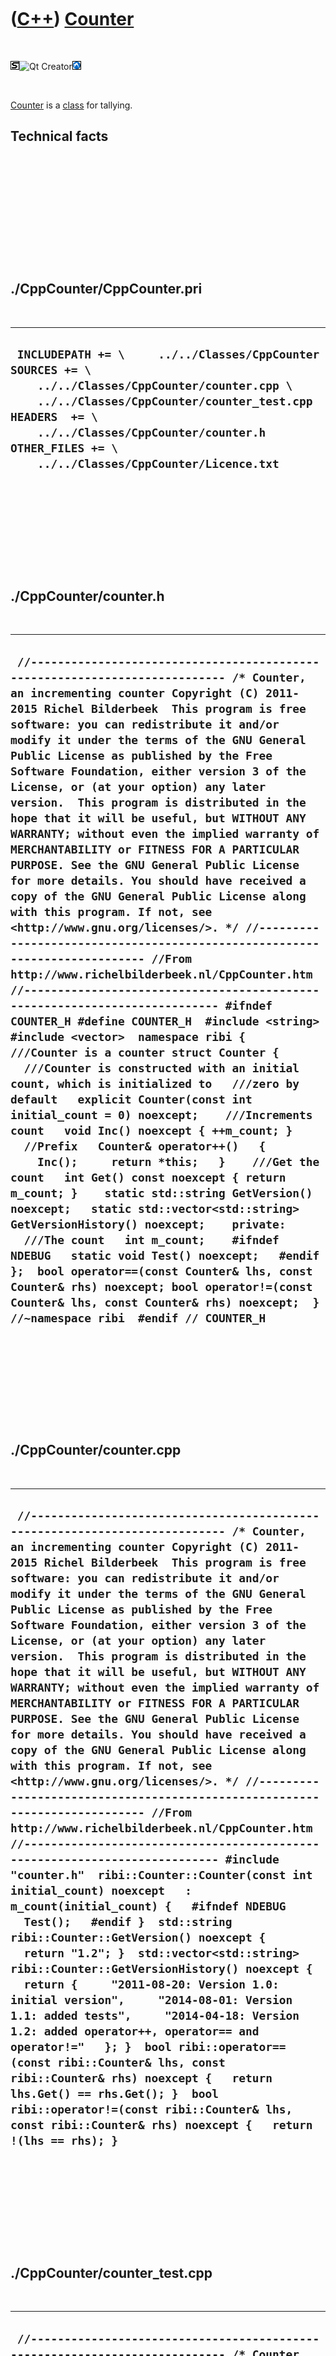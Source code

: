 
 

 

 

 

 

([C++](Cpp.md)) [Counter](CppCounter.md)
==========================================

 

![STL](PicStl.png)![Qt
Creator](PicQtCreator.png)![Lubuntu](PicLubuntu.png)

 

[Counter](CppCounter.md) is a [class](CppClass.md) for tallying.

Technical facts
---------------

 

 

 

 

 

 

./CppCounter/CppCounter.pri
---------------------------

 

  --------------------------------------------------------------------------------------------------------------------------------------------------------------------------------------------------------------------------------------------------------------------------
  ` INCLUDEPATH += \     ../../Classes/CppCounter  SOURCES += \     ../../Classes/CppCounter/counter.cpp \     ../../Classes/CppCounter/counter_test.cpp  HEADERS  += \     ../../Classes/CppCounter/counter.h  OTHER_FILES += \     ../../Classes/CppCounter/Licence.txt`
  --------------------------------------------------------------------------------------------------------------------------------------------------------------------------------------------------------------------------------------------------------------------------

 

 

 

 

 

./CppCounter/counter.h
----------------------

 

  --------------------------------------------------------------------------------------------------------------------------------------------------------------------------------------------------------------------------------------------------------------------------------------------------------------------------------------------------------------------------------------------------------------------------------------------------------------------------------------------------------------------------------------------------------------------------------------------------------------------------------------------------------------------------------------------------------------------------------------------------------------------------------------------------------------------------------------------------------------------------------------------------------------------------------------------------------------------------------------------------------------------------------------------------------------------------------------------------------------------------------------------------------------------------------------------------------------------------------------------------------------------------------------------------------------------------------------------------------------------------------------------------------------------------------------------------------------------------------------------------------------------------------------------------------------------------------------------------------------------------------------------------------------------------------------------------------------------------------------------------------------------------------------------------------------------------------------------------------------------------------------------------------------------------------
  ` //--------------------------------------------------------------------------- /* Counter, an incrementing counter Copyright (C) 2011-2015 Richel Bilderbeek  This program is free software: you can redistribute it and/or modify it under the terms of the GNU General Public License as published by the Free Software Foundation, either version 3 of the License, or (at your option) any later version.  This program is distributed in the hope that it will be useful, but WITHOUT ANY WARRANTY; without even the implied warranty of MERCHANTABILITY or FITNESS FOR A PARTICULAR PURPOSE. See the GNU General Public License for more details. You should have received a copy of the GNU General Public License along with this program. If not, see <http://www.gnu.org/licenses/>. */ //--------------------------------------------------------------------------- //From http://www.richelbilderbeek.nl/CppCounter.htm //--------------------------------------------------------------------------- #ifndef COUNTER_H #define COUNTER_H  #include <string> #include <vector>  namespace ribi {  ///Counter is a counter struct Counter {   ///Counter is constructed with an initial count, which is initialized to   ///zero by default   explicit Counter(const int initial_count = 0) noexcept;    ///Increments count   void Inc() noexcept { ++m_count; }    //Prefix   Counter& operator++()   {     Inc();     return *this;   }    ///Get the count   int Get() const noexcept { return m_count; }    static std::string GetVersion() noexcept;   static std::vector<std::string> GetVersionHistory() noexcept;    private:   ///The count   int m_count;    #ifndef NDEBUG   static void Test() noexcept;   #endif };  bool operator==(const Counter& lhs, const Counter& rhs) noexcept; bool operator!=(const Counter& lhs, const Counter& rhs) noexcept;  } //~namespace ribi  #endif // COUNTER_H`
  --------------------------------------------------------------------------------------------------------------------------------------------------------------------------------------------------------------------------------------------------------------------------------------------------------------------------------------------------------------------------------------------------------------------------------------------------------------------------------------------------------------------------------------------------------------------------------------------------------------------------------------------------------------------------------------------------------------------------------------------------------------------------------------------------------------------------------------------------------------------------------------------------------------------------------------------------------------------------------------------------------------------------------------------------------------------------------------------------------------------------------------------------------------------------------------------------------------------------------------------------------------------------------------------------------------------------------------------------------------------------------------------------------------------------------------------------------------------------------------------------------------------------------------------------------------------------------------------------------------------------------------------------------------------------------------------------------------------------------------------------------------------------------------------------------------------------------------------------------------------------------------------------------------------------------

 

 

 

 

 

./CppCounter/counter.cpp
------------------------

 

  --------------------------------------------------------------------------------------------------------------------------------------------------------------------------------------------------------------------------------------------------------------------------------------------------------------------------------------------------------------------------------------------------------------------------------------------------------------------------------------------------------------------------------------------------------------------------------------------------------------------------------------------------------------------------------------------------------------------------------------------------------------------------------------------------------------------------------------------------------------------------------------------------------------------------------------------------------------------------------------------------------------------------------------------------------------------------------------------------------------------------------------------------------------------------------------------------------------------------------------------------------------------------------------------------------------------------------------------------------------------------------------------------------------------------------------------------------------------------------------------------------------------------------------------------------------------------------------------------------------------------------------------------------------------------------------------------------------------------------------------------------
  ` //--------------------------------------------------------------------------- /* Counter, an incrementing counter Copyright (C) 2011-2015 Richel Bilderbeek  This program is free software: you can redistribute it and/or modify it under the terms of the GNU General Public License as published by the Free Software Foundation, either version 3 of the License, or (at your option) any later version.  This program is distributed in the hope that it will be useful, but WITHOUT ANY WARRANTY; without even the implied warranty of MERCHANTABILITY or FITNESS FOR A PARTICULAR PURPOSE. See the GNU General Public License for more details. You should have received a copy of the GNU General Public License along with this program. If not, see <http://www.gnu.org/licenses/>. */ //--------------------------------------------------------------------------- //From http://www.richelbilderbeek.nl/CppCounter.htm //--------------------------------------------------------------------------- #include "counter.h"  ribi::Counter::Counter(const int initial_count) noexcept   : m_count(initial_count) {   #ifndef NDEBUG   Test();   #endif }  std::string ribi::Counter::GetVersion() noexcept {   return "1.2"; }  std::vector<std::string> ribi::Counter::GetVersionHistory() noexcept {   return {     "2011-08-20: Version 1.0: initial version",     "2014-08-01: Version 1.1: added tests",     "2014-04-18: Version 1.2: added operator++, operator== and operator!="   }; }  bool ribi::operator==(const ribi::Counter& lhs, const ribi::Counter& rhs) noexcept {   return lhs.Get() == rhs.Get(); }  bool ribi::operator!=(const ribi::Counter& lhs, const ribi::Counter& rhs) noexcept {   return !(lhs == rhs); }`
  --------------------------------------------------------------------------------------------------------------------------------------------------------------------------------------------------------------------------------------------------------------------------------------------------------------------------------------------------------------------------------------------------------------------------------------------------------------------------------------------------------------------------------------------------------------------------------------------------------------------------------------------------------------------------------------------------------------------------------------------------------------------------------------------------------------------------------------------------------------------------------------------------------------------------------------------------------------------------------------------------------------------------------------------------------------------------------------------------------------------------------------------------------------------------------------------------------------------------------------------------------------------------------------------------------------------------------------------------------------------------------------------------------------------------------------------------------------------------------------------------------------------------------------------------------------------------------------------------------------------------------------------------------------------------------------------------------------------------------------------------------

 

 

 

 

 

./CppCounter/counter\_test.cpp
------------------------------

 

  ---------------------------------------------------------------------------------------------------------------------------------------------------------------------------------------------------------------------------------------------------------------------------------------------------------------------------------------------------------------------------------------------------------------------------------------------------------------------------------------------------------------------------------------------------------------------------------------------------------------------------------------------------------------------------------------------------------------------------------------------------------------------------------------------------------------------------------------------------------------------------------------------------------------------------------------------------------------------------------------------------------------------------------------------------------------------------------------------------------------------------------------------------------------------------------------------------------------------------------------------------------------------------------------------------------------------------------------------------------------------------------------------------------------------------------------------------------------------------------------------------------------------------------------------------------------------------------------------------------------------------------------------------------------------------------------------------------------------------------------------------------------------------------------------------------------------------------------------------------------------------------------------------------------------------------------------------------------------------------------------------------------------------------------------------------------------------------------------------------------------------------------------------------------------
  ` //--------------------------------------------------------------------------- /* Counter, an incrementing counter Copyright (C) 2011-2015 Richel Bilderbeek  This program is free software: you can redistribute it and/or modify it under the terms of the GNU General Public License as published by the Free Software Foundation, either version 3 of the License, or (at your option) any later version.  This program is distributed in the hope that it will be useful, but WITHOUT ANY WARRANTY; without even the implied warranty of MERCHANTABILITY or FITNESS FOR A PARTICULAR PURPOSE. See the GNU General Public License for more details. You should have received a copy of the GNU General Public License along with this program. If not, see <http://www.gnu.org/licenses/>. */ //--------------------------------------------------------------------------- //From http://www.richelbilderbeek.nl/CppCounter.htm //--------------------------------------------------------------------------- #ifndef NDEBUG  #include "counter.h"  #include <cassert>  #include "testtimer.h" #include "trace.h"  void ribi::Counter::Test() noexcept {   {     static bool is_tested{false};     if (is_tested) return;     is_tested = true;   }   const TestTimer test_timer(__func__,__FILE__,1.0);   const bool verbose{false};   if (verbose) { TRACE("Default-construction must have value zero"); }   {     const Counter c;     assert(c.Get() == 0);   }   if (verbose) { TRACE("Construction with value must return it"); }   {     const Counter c(42);     assert(c.Get() == 42);   }   if (verbose) { TRACE("Increment must increment"); }   {     Counter c;     const int old_value = c.Get();     c.Inc();     assert(c.Get() == old_value + 1);   }   if (verbose) { TRACE("operator++ must increment"); }   {     Counter c;     const int old_value = c.Get();     ++c;     assert(c.Get() == old_value + 1);   }   if (verbose) { TRACE("operator=="); }   {     Counter c;     Counter d;     assert(c == d);   }   if (verbose) { TRACE("operator!="); }   {     Counter c;     Counter d;     ++c;     assert(c != d);   } } #endif`
  ---------------------------------------------------------------------------------------------------------------------------------------------------------------------------------------------------------------------------------------------------------------------------------------------------------------------------------------------------------------------------------------------------------------------------------------------------------------------------------------------------------------------------------------------------------------------------------------------------------------------------------------------------------------------------------------------------------------------------------------------------------------------------------------------------------------------------------------------------------------------------------------------------------------------------------------------------------------------------------------------------------------------------------------------------------------------------------------------------------------------------------------------------------------------------------------------------------------------------------------------------------------------------------------------------------------------------------------------------------------------------------------------------------------------------------------------------------------------------------------------------------------------------------------------------------------------------------------------------------------------------------------------------------------------------------------------------------------------------------------------------------------------------------------------------------------------------------------------------------------------------------------------------------------------------------------------------------------------------------------------------------------------------------------------------------------------------------------------------------------------------------------------------------------------

 

 

 

 

 

 

This page has been created by the [tool](Tools.md)
[CodeToHtml](ToolCodeToHtml.md)
